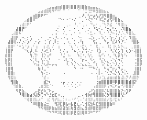 `⠀⠀⠀⠀⠀⠀⠀⠀⠀⠀⠀⠀⠀⠀⠀⢀⣠⣤⣴⣶⣾⣿⣿⢿⣿⣿⡿⣿⣿⣷⣶⣤⣤⣄⡀⠀⠀⠀⠀⠀⠀⠀⠀⠀⠀⠀⠀⠀⠀⠀
⠀⠀⠀⠀⠀⠀⠀⠀⠀⠀⠀⠀⣠⣴⣾⣿⢿⠻⠋⠛⠁⠉⠀⠁⠀⠀⠈⠁⠈⣉⢙⡛⠿⣻⣿⣷⣦⣄⠀⠀⠀⠀⠀⠀⠀⠀⠀⠀⠀⠀
⠀⠀⠀⠀⠀⠀⠀⠀⠀⣀⣶⣿⡿⠟⠋⠁⠀⠀⠀⠀⠀⠀⠀⠀⠀⠀⠀⡀⠜⡀⢣⠒⡴⢣⡜⣹⠻⣿⣿⣶⣀⠀⠀⠀⠀⠀⠀⠀⠀⠀
⠀⠀⠀⠀⠀⠀⠀⣠⣾⣿⠿⠉⠀⠀⠀⠀⠀⠀⠀⠈⠑⠂⠐⠈⠐⠌⠀⠀⡀⠐⠪⡙⠈⠃⠸⢥⡛⣴⢫⠟⣿⣷⣄⠀⠀⠀⠀⠀⠀⠀
⠀⠀⠀⠀⠀⢠⣾⣿⠟⠁⠀⠀⠀⠀⠀⠀⠀⠀⠀⢀⠀⠀⢀⠠⠀⠘⡀⠁⢀⠠⠀⠙⡤⠂⢀⠈⢓⠝⣮⠀⠈⠻⣿⣷⡄⠀⠀⠀⠀⠀
⠀⠀⠀⠀⣼⣿⡟⠋⠀⠀⠀⠀⠀⠀⠀⠀⠀⠀⢀⠂⠀⠌⠀⢀⠀⠂⢀⠀⠂⠀⡐⠀⠘⢥⠂⠄⠈⡒⡄⢃⢂⠀⠌⢿⣿⣦⠀⠀⠀⠀
⠀⠀⢀⣼⣿⠯⠁⠀⠀⠀⠀⠀⠀⠀⠀⠀⠀⡀⢠⠁⠀⠌⡀⠀⡀⠂⠀⠆⠀⠁⠄⣃⠠⠀⠹⡀⠂⠘⡘⠦⢨⡘⡈⢄⠻⣿⣧⡀⠀⠀
⠀⠀⣼⣿⡟⢀⠒⠄⡂⢡⠀⠀⡀⠂⠀⢀⠒⠠⡘⠄⠠⠐⢠⠀⠠⠀⠈⢒⠀⠀⠠⢌⠆⡀⠄⠱⡈⠄⢱⢂⠌⢰⡁⠎⡀⠹⣿⣧⠀⠀
⠀⣼⣿⢿⠠⠌⡐⠌⡰⠁⢀⠂⡔⠀⢈⠀⡎⢀⠇⡂⠀⢀⠀⢆⠀⡁⠠⠘⡆⠀⠀⠀⢫⡄⢀⠀⠙⡤⠈⣎⠼⠱⡘⠡⠀⠀⢻⣿⡧⠀
⢀⣿⣿⠃⠈⠒⣡⠘⡰⢀⠃⢰⠀⠀⡆⢜⡀⠌⠀⢰⠀⠀⠀⠈⢆⠈⠄⠐⣍⢂⠀⠁⠀⢯⡀⠠⠀⠸⡅⢸⢂⠥⡓⢄⡀⠀⡀⣿⣿⡀
⢸⣿⡟⠀⠀⠀⠀⠙⢆⡼⡀⠧⠀⡘⠴⣃⠸⠈⠀⠀⡃⠌⢠⠀⠈⠦⡈⠄⡌⢩⠌⡐⠀⠸⣱⠀⠠⠀⠘⡌⢎⡡⢹⠀⢆⡱⠂⢼⣿⡇
⣾⣿⡇⠀⠀⠀⠀⠀⠀⢳⡈⡓⠀⢸⡑⢠⠚⠀⠀⠀⠘⣈⠀⠦⠀⠀⠱⢌⠐⡀⢣⢂⠀⠀⢥⠊⠄⠐⡀⠘⢆⡭⢳⠘⠄⠀⠀⠨⣿⣷
⣷⡿⡇⠀⠀⠀⠀⠀⠀⠢⡁⢇⡀⢣⠌⢄⠃⠀⠀⠐⠀⠠⢇⡈⠱⡀⠀⠈⡖⠤⠀⠣⢂⠀⠘⡌⢆⡀⠠⠑⡌⠲⡍⠀⠀⠀⠀⠐⣿⣯
⢻⣿⡇⠀⠀⠀⠀⠀⠀⠀⠱⢢⡅⡘⢆⡼⠤⡤⢤⠀⠀⠀⠸⡀⠱⡈⠢⡐⣄⣄⣑⡀⠉⡆⠀⢩⠂⣍⢂⠑⡸⡐⢈⠀⠀⠀⠀⢘⣿⡿
⢸⣿⢿⠀⠀⠀⠀⠀⠀⠀⠀⠀⢷⠸⣀⠈⠀⠀⠀⠀⠀⠀⠀⠀⠀⠑⠀⠐⠂⠀⠈⠉⠓⠌⡄⠀⠓⢤⠉⡖⡠⠙⡤⢀⠀⠀⠀⢸⣿⡇
⠈⣿⣿⡆⠀⠀⠀⠀⠀⠀⠀⠀⠀⢳⠄⡂⠄⠀⠀⠀⠀⠠⠀⠀⠀⠀⠀⠀⠀⠀⠀⠠⠀⠄⡇⠄⠈⢂⡙⢤⡑⢣⡘⢢⠡⠀⢀⣿⣿⠀
⠀⢻⣯⣷⠀⠀⠀⠀⠀⠀⠀⠀⠀⠈⣞⠠⠀⠀⠀⠀⠀⠀⠀⠀⠀⠀⠀⠀⠀⠀⠀⠀⠀⢘⡰⢈⣆⣴⣶⣶⣾⣷⣬⣧⡙⠜⣾⣿⡓⠀
⠀⠀⢻⣿⣷⠀⠀⠀⠀⠀⠀⠀⠀⠀⣾⡑⠆⠀⠀⠀⠠⡤⠀⠄⠠⠀⠄⠠⠀⠀⠀⠀⠀⢐⣶⣿⣿⣿⣿⠿⡿⣿⣿⣿⣿⣾⣿⡝⠀⠀
⠀⠀⠈⢻⣾⣷⡀⠀⠀⠀⠀⠀⢀⣶⣻⣗⠈⠂⠀⠀⠀⠡⠈⠄⠡⢈⠄⠃⠀⠀⠀⠀⢠⣾⣿⣿⡿⢩⠲⣍⠖⣥⠚⡽⣿⣿⡟⠀⠀⠀
⠀⠀⠀⠀⠻⣟⣷⣄⠀⠀⢀⡤⣟⣞⠷⡈⠗⡤⠀⠀⠀⠀⠀⠈⠀⠀⠀⠀⠀⠀⢠⠜⣱⣿⣿⡿⢌⠧⣿⣿⣿⣷⡝⡲⣹⠟⠀⠀⠀⠀
⠀⠀⠀⠀⠀⠘⢿⣿⣷⣴⡻⣼⡳⢉⠲⠑⣘⣖⣏⠰⢀⡀⠀⠀⠀⠀⢀⡀⠄⢺⡷⡞⢻⣿⣿⣿⢌⡳⢻⣿⣿⣿⢣⡓⠁⠀⠀⠀⠀⠀
⠀⠀⠀⠀⠀⠀⠀⠙⢾⣿⣟⣧⡰⠉⠀⢰⡁⢻⡞⣧⣀⡁⠆⠤⠐⠊⢁⠠⠈⢼⣻⡽⣠⢿⣿⣿⣾⡔⣫⠜⣍⠦⠃⠀⠀⠀⠀⠀⠀⠀
⠀⠀⠀⠀⠀⠀⠀⠀⠀⠈⠿⢿⣿⣷⣬⣒⠀⠀⢻⡽⣏⡿⣧⠶⣧⣟⣆⡠⢁⢺⣯⣳⠧⣏⣻⣿⣿⣿⣷⠿⠀⠀⠀⠀⠀⠀⠀⠀⠀⠀
⠀⠀⠀⠀⠀⠀⠀⠀⠀⠀⠀⠀⠙⠫⢿⣿⡿⣷⣦⣿⣽⣽⣳⣯⢷⣻⣞⣷⣄⣻⣾⡿⣿⣟⣿⠟⠛⠋⠀⠀⠀⠀⠀⠀⠀⠀⠀⠀⠀⠀
⠀⠀⠀⠀⠀⠀⠀⠀⠀⠀⠀⠀⠀⠀⠀⠈⠙⠙⠛⠽⢯⣿⢿⣽⡿⣟⣯⣿⢿⠿⠽⠛⠉⠋⠁⠀⠀⠀⠀⠀⠀⠀⠀⠀⠀⠀⠀⠀⠀⠀`
